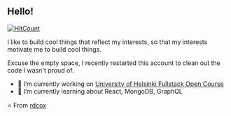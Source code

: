 ## Hello!

[![HitCount](http://hits.dwyl.com/rdcox/rdcox.svg)](http://hits.dwyl.com/rdcox/rdcox)

I like to build cool things that reflect my interests, so that my interests motivate me to build cool things.

Excuse the empty space, I recently restarted this account to clean out the code I wasn't proud of.

- 🔭 I’m currently working on [University of Helsinki Fullstack Open Course](https://fullstackopen.com/en/about)
- 🌱 I’m currently learning about React, MongoDB, GraphQL

⭐️ From [rdcox](https://github.com/rdcox)
